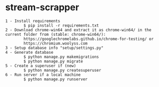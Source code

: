 # stream-scrapper
    1 - Install requirements
            $ pip install -r requirements.txt
    2 - Download chrome-win64 and extract it as chrome-win64/ in the current folder from (stable: chrome-win64/):
            https://googlechromelabs.github.io/chrome-for-testing/ or
            https://chromium.woolyss.com
    3 - Setup database info "setup/settings.py"
    4 - Generate database
            $ python manage.py makemigrations
            $ python manage.py migrate
    5 - Create a superuser if (new)
            $ python manage.py createsuperuser
    6 - Run server if a local machine
            $ python manage.py runserver